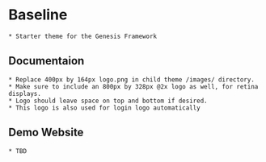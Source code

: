 # Baseline

	* Starter theme for the Genesis Framework


## Documentaion

	* Replace 400px by 164px logo.png in child theme /images/ directory.
	* Make sure to include an 800px by 328px @2x logo as well, for retina displays.
	* Logo should leave space on top and bottom if desired.
	* This logo is also used for login logo automatically


## Demo Website

	* TBD